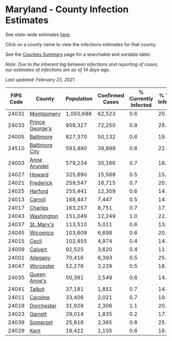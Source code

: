 # Maryland - County Infection Estimates

See state-wide estimates [here](/infections/us-md).

Click on a county name to view the infections estimates for that county.

See the [Counties Summary](/infections/summary-counties) page for a searchable and sortable table.

*Note: Due to the inherent lag between infections and reporting of cases, our estimates of infections are as of 14 days ago.*

*Last updated: February 23, 2021*

|   FIPS Code |                             County |   Population |   Confirmed Cases |   % Currently Infected |   % Total Infected |
|-------------|------------------------------------|--------------|-------------------|------------------------|--------------------|
|       24031 |           [Montgomery](montgomery) |    1,050,688 |            62,523 |                    0.6 |               20.3 |
|       24033 | [Prince George's](prince-george's) |      909,327 |            72,250 |                    0.8 |               28.0 |
|       24005 |             [Baltimore](baltimore) |      827,370 |            50,132 |                    0.6 |               19.4 |
|       24510 |   [Baltimore City](baltimore-city) |      593,490 |            39,899 |                    0.6 |               22.0 |
|       24003 |       [Anne Arundel](anne-arundel) |      579,234 |            35,166 |                    0.7 |               18.9 |
|       24027 |                   [Howard](howard) |      325,690 |            15,568 |                    0.5 |               15.3 |
|       24021 |             [Frederick](frederick) |      259,547 |            16,715 |                    0.7 |               20.2 |
|       24025 |                 [Harford](harford) |      255,441 |            12,309 |                    0.6 |               14.3 |
|       24013 |                 [Carroll](carroll) |      168,447 |             7,447 |                    0.5 |               14.0 |
|       24017 |                 [Charles](charles) |      163,257 |             8,751 |                    0.7 |               17.2 |
|       24043 |           [Washington](washington) |      151,049 |            12,249 |                    1.0 |               22.7 |
|       24037 |           [St. Mary's](st.-mary's) |      113,510 |             5,011 |                    0.6 |               13.3 |
|       24045 |               [Wicomico](wicomico) |      103,609 |             6,698 |                    0.6 |               20.8 |
|       24015 |                     [Cecil](cecil) |      102,855 |             4,974 |                    0.4 |               14.4 |
|       24009 |                 [Calvert](calvert) |       92,525 |             3,620 |                    0.4 |               11.9 |
|       24001 |               [Allegany](allegany) |       70,416 |             6,393 |                    0.5 |               25.4 |
|       24047 |             [Worcester](worcester) |       52,276 |             3,229 |                    0.5 |               18.2 |
|       24035 |       [Queen Anne's](queen-anne's) |       50,381 |             2,549 |                    0.6 |               14.7 |
|       24041 |                   [Talbot](talbot) |       37,181 |             1,851 |                    0.7 |               14.4 |
|       24011 |               [Caroline](caroline) |       33,406 |             2,021 |                    0.7 |               19.0 |
|       24019 |           [Dorchester](dorchester) |       31,929 |             2,306 |                    1.1 |               20.8 |
|       24023 |                 [Garrett](garrett) |       29,014 |             1,835 |                    0.2 |               17.1 |
|       24039 |               [Somerset](somerset) |       25,616 |             2,365 |                    0.8 |               25.6 |
|       24029 |                       [Kent](kent) |       19,422 |             1,105 |                    0.6 |               18.6 |
